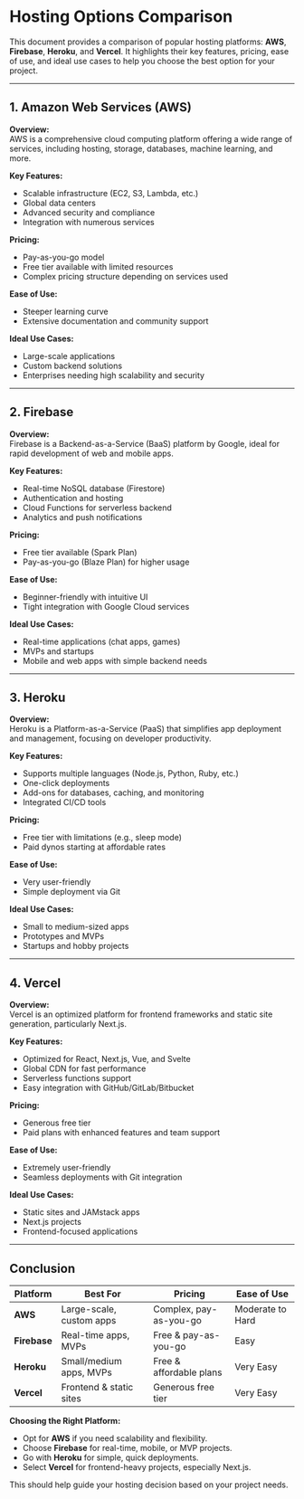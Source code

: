 # Hosting Options Comparison

This document provides a comparison of popular hosting platforms: **AWS**, **Firebase**, **Heroku**, and **Vercel**. It highlights their key features, pricing, ease of use, and ideal use cases to help you choose the best option for your project.

---

## 1. Amazon Web Services (AWS)

**Overview:**  
AWS is a comprehensive cloud computing platform offering a wide range of services, including hosting, storage, databases, machine learning, and more.

**Key Features:**
- Scalable infrastructure (EC2, S3, Lambda, etc.)
- Global data centers
- Advanced security and compliance
- Integration with numerous services

**Pricing:**
- Pay-as-you-go model
- Free tier available with limited resources
- Complex pricing structure depending on services used

**Ease of Use:**
- Steeper learning curve
- Extensive documentation and community support

**Ideal Use Cases:**
- Large-scale applications
- Custom backend solutions
- Enterprises needing high scalability and security

---

## 2. Firebase

**Overview:**  
Firebase is a Backend-as-a-Service (BaaS) platform by Google, ideal for rapid development of web and mobile apps.

**Key Features:**
- Real-time NoSQL database (Firestore)
- Authentication and hosting
- Cloud Functions for serverless backend
- Analytics and push notifications

**Pricing:**
- Free tier available (Spark Plan)
- Pay-as-you-go (Blaze Plan) for higher usage

**Ease of Use:**
- Beginner-friendly with intuitive UI
- Tight integration with Google Cloud services

**Ideal Use Cases:**
- Real-time applications (chat apps, games)
- MVPs and startups
- Mobile and web apps with simple backend needs

---

## 3. Heroku

**Overview:**  
Heroku is a Platform-as-a-Service (PaaS) that simplifies app deployment and management, focusing on developer productivity.

**Key Features:**
- Supports multiple languages (Node.js, Python, Ruby, etc.)
- One-click deployments
- Add-ons for databases, caching, and monitoring
- Integrated CI/CD tools

**Pricing:**
- Free tier with limitations (e.g., sleep mode)
- Paid dynos starting at affordable rates

**Ease of Use:**
- Very user-friendly
- Simple deployment via Git

**Ideal Use Cases:**
- Small to medium-sized apps
- Prototypes and MVPs
- Startups and hobby projects

---

## 4. Vercel

**Overview:**  
Vercel is an optimized platform for frontend frameworks and static site generation, particularly Next.js.

**Key Features:**
- Optimized for React, Next.js, Vue, and Svelte
- Global CDN for fast performance
- Serverless functions support
- Easy integration with GitHub/GitLab/Bitbucket

**Pricing:**
- Generous free tier
- Paid plans with enhanced features and team support

**Ease of Use:**
- Extremely user-friendly
- Seamless deployments with Git integration

**Ideal Use Cases:**
- Static sites and JAMstack apps
- Next.js projects
- Frontend-focused applications

---

## Conclusion

| Platform | Best For | Pricing | Ease of Use |
|----------|----------|---------|-------------|
| **AWS**  | Large-scale, custom apps | Complex, pay-as-you-go | Moderate to Hard |
| **Firebase** | Real-time apps, MVPs | Free & pay-as-you-go | Easy |
| **Heroku** | Small/medium apps, MVPs | Free & affordable plans | Very Easy |
| **Vercel** | Frontend & static sites | Generous free tier | Very Easy |

**Choosing the Right Platform:**
- Opt for **AWS** if you need scalability and flexibility.
- Choose **Firebase** for real-time, mobile, or MVP projects.
- Go with **Heroku** for simple, quick deployments.
- Select **Vercel** for frontend-heavy projects, especially Next.js.

This should help guide your hosting decision based on your project needs.


